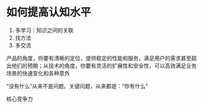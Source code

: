 # 如何提高认知水平
1. 多学习：知识之间的关联
2. 找方法
3. 多交流


产品的角度，你要有清晰的定位，提供稳定的性能和服务，满足用户的需求甚至超出他们的预期；从技术的角度，你要有灵活的扩展性和安全性，可以高效满足业务场景的快速变化和各种意外

“没有什么”从来不是问题。关键问题，从来都是：“你有什么”

核心竞争力